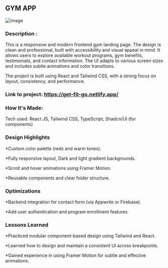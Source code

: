## GYM APP

![image](assets/dashboardAdmin.png)

### Description :

This is a responsive and modern frontend gym landing page. The design is clean and professional, built with accessibility and visual appeal in mind. It allows users to explore available workout programs, gym benefits, testimonials, and contact information. The UI adapts to various screen sizes and includes subtle animations and color transitions.

The project is built using React and Tailwind CSS, with a strong focus on layout, consistency, and performance.

### Link to project: https://get-fit-go.netlify.app/

### How It's Made:

Tech used: React JS, Tailwind CSS, TypeScript, Shadcn/UI (for components)

### Design Highlights

\*Custom color palette (reds and warm tones).

\*Fully responsive layout, Dark and light gradient backgrounds.

\*Scroll and hover animations using Framer Motion.

\*Reusable components and clear folder structure.

### Optimizations

\*Backend integration for contact form (via Appwrite or Firebase).

\*Add user authentication and program enrollment features.

### Lessons Learned

\*Practiced modular component-based design using Tailwind and React.

\*Learned how to design and maintain a consistent UI across breakpoints.

\*Gained experience in using Framer Motion for subtle and effective animations.
